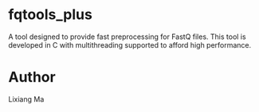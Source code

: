 # fqtools_plus
A tool designed to provide fast preprocessing for FastQ files. This tool is developed in C with multithreading supported to afford high performance.

# Author
Lixiang Ma
